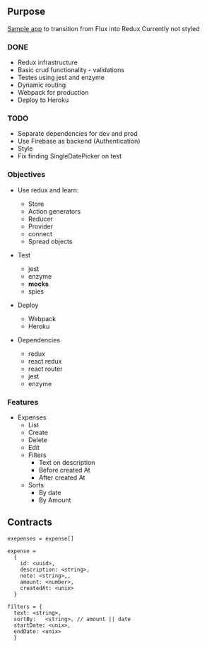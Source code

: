 ## Purpose
[Sample app](https://react-expensify-seba.herokuapp.com/) to transition from Flux into Redux
Currently not styled

### DONE
- Redux infrastructure
- Basic crud functionality - validations
- Testes using jest and enzyme
- Dynamic routing
- Webpack for production
- Deploy to Heroku

### TODO
- Separate dependencies for dev and prod
- Use Firebase as backend (Authentication)
- Style
- Fix finding SingleDatePicker on test

### Objectives
* Use redux and learn:
  * Store
  * Action generators
  * Reducer
  * Provider
  * connect
  * Spread objects

* Test
  * jest
  * enzyme
  * __mocks__
  * spies

* Deploy
  * Webpack
  * Heroku

* Dependencies
  * redux
  * react redux
  * react router
  * jest
  * enzyme

### Features
* Expenses
  * List
  * Create
  * Delete
  * Edit
  * Filters
    * Text on description
    * Before created At
    * After created At
  * Sorts
    * By date
    * By Amount

## Contracts
`exepenses = expense[]`

```
expense =
  {
    id: <uuid>,
    description: <string>,
    note: <string>,,
    amount: <number>,
    createdAt: <unix>
  }

filters = {
  text: <string>,
  sortBy:   <string>, // amount || date
  startDate: <unix>,
  endDate: <unix>
  }
```
